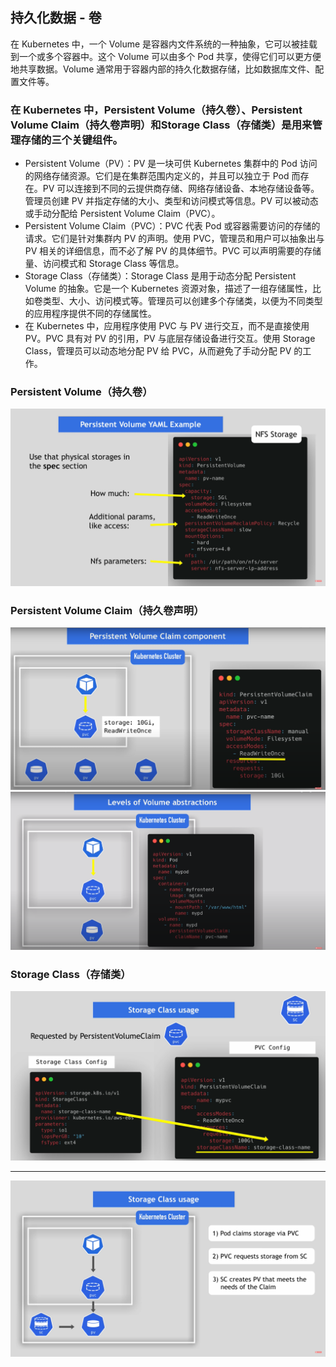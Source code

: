 ## 持久化数据 - 卷
在 Kubernetes 中，一个 Volume 是容器内文件系统的一种抽象，它可以被挂载到一个或多个容器中。这个 Volume 可以由多个 Pod 共享，使得它们可以更方便地共享数据。Volume 通常用于容器内部的持久化数据存储，比如数据库文件、配置文件等。

### 在 Kubernetes 中，Persistent Volume（持久卷）、Persistent Volume Claim（持久卷声明）和Storage Class（存储类）是用来管理存储的三个关键组件。
* Persistent Volume（PV）：PV 是一块可供 Kubernetes 集群中的 Pod 访问的网络存储资源。它们是在集群范围内定义的，并且可以独立于 Pod 而存在。PV 可以连接到不同的云提供商存储、网络存储设备、本地存储设备等。管理员创建 PV 并指定存储的大小、类型和访问模式等信息。PV 可以被动态或手动分配给 Persistent Volume Claim（PVC）。
* Persistent Volume Claim（PVC）：PVC 代表 Pod 或容器需要访问的存储的请求。它们是针对集群内 PV 的声明。使用 PVC，管理员和用户可以抽象出与 PV 相关的详细信息，而不必了解 PV 的具体细节。PVC 可以声明需要的存储量、访问模式和 Storage Class 等信息。
* Storage Class（存储类）：Storage Class 是用于动态分配 Persistent Volume 的抽象。它是一个 Kubernetes 资源对象，描述了一组存储属性，比如卷类型、大小、访问模式等。管理员可以创建多个存储类，以便为不同类型的应用程序提供不同的存储属性。
* 在 Kubernetes 中，应用程序使用 PVC 与 PV 进行交互，而不是直接使用 PV。PVC 具有对 PV 的引用，PV 与底层存储设备进行交互。使用 Storage Class，管理员可以动态地分配 PV 给 PVC，从而避免了手动分配 PV 的工作。

### Persistent Volume（持久卷）
![持久卷](../../images/pvc-00.png)

### Persistent Volume Claim（持久卷声明）
![持久卷声明](../../images/pvc-01.png)
![持久卷声明](../../images/pvc-04.png)

### Storage Class（存储类）
![存储类](../../images/pvc-02.png)

---
![存储](../../images/pvc-03.png)

